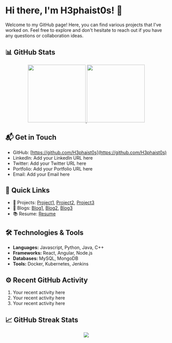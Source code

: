 # Hi there, I'm H3phaist0s! 👋

Welcome to my GitHub page! Here, you can find various projects that I've worked on. Feel free to explore and don't hesitate to reach out if you have any questions or collaboration ideas.

## 📊 GitHub Stats

<p align="center">
  <a href="https://github.com/H3phaist0s">
    <img height="180em" src="https://github-readme-stats.vercel.app/api?username=H3phaist0s&show_icons=true&theme=radical" />
    <img height="180em" src="https://github-readme-stats.vercel.app/api/top-langs/?username=H3phaist0s&layout=compact&theme=radical" />
  </a>
</p>

## 📬 Get in Touch

- GitHub: [https://github.com/H3phaist0s](https://github.com/H3phaist0s)
- LinkedIn: Add your LinkedIn URL here
- Twitter: Add your Twitter URL here
- Portfolio: Add your Portfolio URL here
- Email: Add your Email here

## 🚀 Quick Links

- 🔭 Projects: [Project1](https://github.com/H3phaist0s/project1), [Project2](https://github.com/H3phaist0s/project2), [Project3](https://github.com/H3phaist0s/project3)
- 📝 Blogs: [Blog1](https://bloglink1.com), [Blog2](https://bloglink2.com), [Blog3](https://bloglink3.com)
- 📚 Resume: [Resume](https://linktoyourresume.com)

## 🛠️ Technologies & Tools

- **Languages:** Javascript, Python, Java, C++
- **Frameworks:** React, Angular, Node.js
- **Databases:** MySQL, MongoDB
- **Tools:** Docker, Kubernetes, Jenkins

## ⚙️ Recent GitHub Activity

<!--START_SECTION:activity-->
1. Your recent activity here
2. Your recent activity here
3. Your recent activity here
<!--END_SECTION:activity-->

## 📈 GitHub Streak Stats

<p align="center">
  <a href="https://github.com/H3phaist0s">
    <img src="https://github-readme-streak-stats.herokuapp.com/?user=H3phaist0s&theme=radical" />
  </a>
</p>
